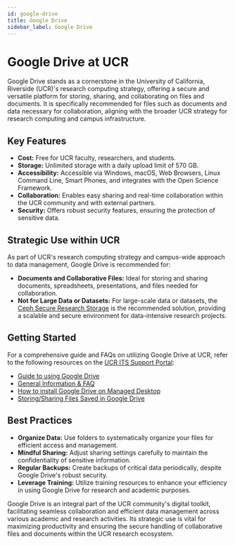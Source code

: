 ```yaml
---
id: google-drive
title: Google Drive
sidebar_label: Google Drive
---
```


# Google Drive at UCR

Google Drive stands as a cornerstone in the University of California, Riverside (UCR)'s research computing strategy, offering a secure and versatile platform for storing, sharing, and collaborating on files and documents. It is specifically recommended for files such as documents and data necessary for collaboration, aligning with the broader UCR strategy for research computing and campus infrastructure.

## Key Features

- **Cost:** Free for UCR faculty, researchers, and students.
- **Storage:** Unlimited storage with a daily upload limit of 570 GB.
- **Accessibility:** Accessible via Windows, macOS, Web Browsers, Linux Command Line, Smart Phones, and integrates with the Open Science Framework.
- **Collaboration:** Enables easy sharing and real-time collaboration within the UCR community and with external partners.
- **Security:** Offers robust security features, ensuring the protection of sensitive data.

## Strategic Use within UCR

As part of UCR's research computing strategy and campus-wide approach to data management, Google Drive is recommended for:

- **Documents and Collaborative Files:** Ideal for storing and sharing documents, spreadsheets, presentations, and files needed for collaboration.
- **Not for Large Data or Datasets:** For large-scale data or datasets, the [Ceph Secure Research Storage](ceph-secure-research-storage.md) is the recommended solution, providing a scalable and secure environment for data-intensive research projects.

## Getting Started

For a comprehensive guide and FAQs on utilizing Google Drive at UCR, refer to the following resources on the [UCR ITS Support Portal](https://ucrsupport.service-now.com/ucr_portal/):

- [Guide to using Google Drive](https://ucrsupport.service-now.com/ucr_portal/?id=kb_article&sys_id=0f55d6ad1bbb489826bd635bbc4bcbc5)
- [General Information & FAQ](https://ucrsupport.service-now.com/ucr_portal/?id=kb_article&sys_id=c35c53a91b35cc54750b11bebd4bcba2)
- [How to install Google Drive on Managed Desktop](https://ucrsupport.service-now.com/ucr_portal/?id=kb_article&sys_id=6344f4b5dba5f7800d74755a8c96193f)
- [Storing/Sharing Files Saved in Google Drive](https://ucrsupport.service-now.com/ucr_portal/?id=kb_article&sys_id=53e1a7751beec898f3444158dc4bcb1e)

## Best Practices

- **Organize Data:** Use folders to systematically organize your files for efficient access and management.
- **Mindful Sharing:** Adjust sharing settings carefully to maintain the confidentiality of sensitive information.
- **Regular Backups:** Create backups of critical data periodically, despite Google Drive's robust security.
- **Leverage Training:** Utilize training resources to enhance your efficiency in using Google Drive for research and academic purposes.

Google Drive is an integral part of the UCR community's digital toolkit, facilitating seamless collaboration and efficient data management across various academic and research activities. Its strategic use is vital for maximizing productivity and ensuring the secure handling of collaborative files and documents within the UCR research ecosystem.
